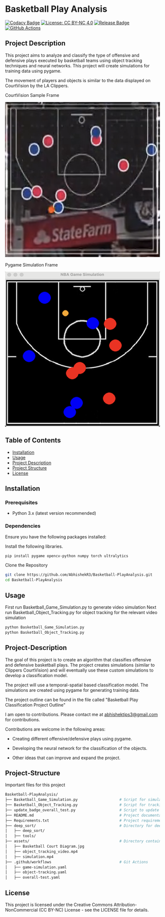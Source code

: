 # Basketball Play Analysis

[![Codacy Badge](https://app.codacy.com/project/badge/Grade/caa2d542ea8e47b597b3712cbc4236cb)](https://app.codacy.com/gh/AbhishekR3/Basketball-PlayAnalysis/dashboard?utm_source=gh&utm_medium=referral&utm_content=&utm_campaign=Badge_grade)
[![License: CC BY-NC 4.0](https://img.shields.io/badge/License-CC%20BY--NC%204.0-blue.svg)](https://creativecommons.org/licenses/by-nc/4.0/)
[![Release Badge](https://img.shields.io/github/v/release/AbhishekR3/Basketball-PlayAnalysis.svg?color=orange)](https://github.com/AbhishekR3/Basketball-PlayAnalysis/releases)
[![GitHub Actions](https://img.shields.io/endpoint?url=https://gist.githubusercontent.com/AbhishekR3/8cd877c3426a17132649c9c3d3a9e8b0/raw/badge.json&logo=github)](https://github.com/AbhishekR3/Basketball-PlayAnalysis/actions/workflows/overall-test.yaml)


## Project Description

This project aims to analyze and classify the type of offensive and defensive plays executed by basketball teams using object tracking techniques
and neural networks. This project will create simulations for training data using pygame.

The movement of players and objects is similar to the data displayed on CourtVision by the LA Clippers.

CourtVision Sample Frame

![CourtVision Sample Frame](https://github.com/AbhishekR3/Basketball-PlayAnalysis/blob/main/assets/Clippers%20CourtVision.png)

Pygame Simulation Frame

![Simulation Sample Frame](https://github.com/AbhishekR3/Basketball-PlayAnalysis/blob/main/assets/Basketball%20Simulation%20Image.png)

## Table of Contents

- [Installation](#installation)
- [Usage](#usage)
- [Project Description](#project-description)
- [Project Structure](#project-structure)
- [License](#license)

## Installation

### Prerequisites

- Python 3.x (latest version recommended)

### Dependencies

Ensure you have the following packages installed:

Install the following libraries.
```bash
pip install pygame opencv-python numpy torch ultralytics
```

Clone the Repository
```bash
git clone https://github.com/AbhishekR3/Basketball-PlayAnalysis.git
cd Basketball-PlayAnalysis
```

## Usage

First run Basketball_Game_Simulation.py to generate video simulation
Next run Basketball_Object_Tracking.py for object tracking for the relevant video simulation

```bash
python Basketball_Game_Simulation.py
python Basketball_Object_Tracking.py
```

## Project-Description

The goal of this project is to create an algorithm that classifies offensive and defensive basketball plays. The project creates simulations (similar to Clippers CourtVision) and will eventually use these custom simulations to develop a classification model.

The project will use a temporal-spatial based classification model. The simulations are created using pygame for generating training data.

The project outline can be found in the file called "Basketball Play Classification Project Outline"

I am open to contributions. Please contact me at <abhishektips3@gmail.com> for contributions. 

Contributions are welcome in the following areas:

- Creating different offensive/defensive plays using pygame.

- Developing the neural network for the classification of the objects.

- Other ideas that can improve and expand the project.

## Project-Structure
Important files for this project

```bash
Basketball-PlayAnalysis/
├── Basketball_Game_Simulation.py                   # Script for simulating basketball games
├── Basketball_Object_Tracking.py                   # Script for tracking objects in the simulation
├── update_badge_overall_test.py                    # Script to update CI/CD pipeline badge
├── README.md                                       # Project documentation
├── Requirements.txt                                # Project requirements
├── deep_sort/                                      # Directory for deep sort algorithms
│   ├── deep_sort/
│   ├── tools/
├── assets/                                         # Directory containing images and diagrams
│   ├── Basketball Court Diagram.jpg
│   ├── object_tracking_video.mp4
│   ├── simulation.mp4
├── .github/workflows                               # Git Actions
│   ├── game-simulation.yaml
│   ├── object-tracking.yaml
│   ├── overall-test.yaml
```

## License

This project is licensed under the Creative Commons Attribution-NonCommercial (CC BY-NC) License - see the LICENSE file for details.

